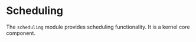 # Scheduling

The `scheduling` module provides scheduling functionality. It is a kernel core component.
